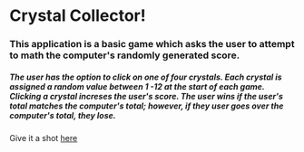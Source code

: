 # Crystal Collector!

### This application is a basic game which asks the user to attempt to math the computer's randomly generated score.

##### The user has the option to click on one of four crystals. Each crystal is assigned a random value between 1 -12 at the start of each game. Clicking a crystal increses the user's score. The user wins if the user's total matches the computer's total; however, if they user goes over the computer's total, they lose.

Give it a shot [here](https://michaelbaggett.github.io/unit-4-game/)
